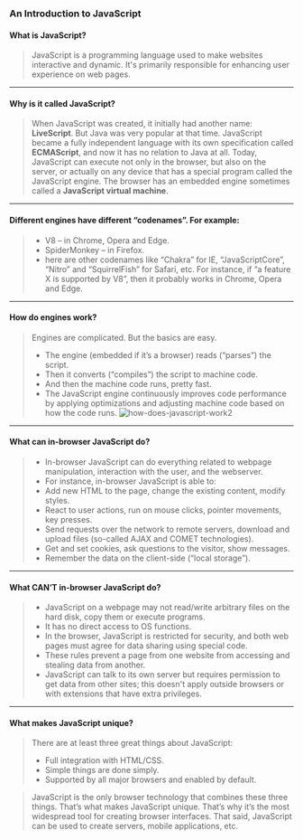 ### An Introduction to JavaScript

#### What is JavaScript?
> JavaScript is a programming language used to make websites interactive and dynamic. It's primarily responsible for enhancing user experience on web pages.
---
#### Why is it called JavaScript?
> When JavaScript was created, it initially had another name: **LiveScript**. But Java was very popular at that time.
JavaScript became a fully independent language with its own specification called **ECMAScript**, and now it has no relation to Java at all.
Today, JavaScript can execute not only in the browser, but also on the server, or actually on any device that has a special program called the JavaScript engine.
The browser has an embedded engine sometimes called a **JavaScript virtual machine**.
---
#### Different engines have different “codenames”. For example:

> - V8 – in Chrome, Opera and Edge.
> - SpiderMonkey – in Firefox.
> -  here are other codenames like “Chakra” for IE, “JavaScriptCore”, “Nitro” and “SquirrelFish” for Safari, etc.
> For instance, if “a feature X is supported by V8”, then it probably works in Chrome, Opera and Edge.
---
#### How do engines work?
> Engines are complicated. But the basics are easy.
> - The engine (embedded if it’s a browser) reads (“parses”) the script.
> - Then it converts (“compiles”) the script to machine code.
> - And then the machine code runs, pretty fast.
> - The JavaScript engine continuously improves code performance by applying optimizations and adjusting machine code based on how the code runs.
![how-does-javascript-work2](https://github.com/Dhanarajb/Front-end-topics/assets/88299676/3105f5f3-a61a-44d4-9f1e-bec8e7d36a6f)

---
#### What can in-browser JavaScript do?
> - In-browser JavaScript can do everything related to webpage manipulation, interaction with the user, and the webserver.
> - For instance, in-browser JavaScript is able to:
> - Add new HTML to the page, change the existing content, modify styles.
> - React to user actions, run on mouse clicks, pointer movements, key presses.
> - Send requests over the network to remote servers, download and upload files (so-called AJAX and COMET technologies).
> - Get and set cookies, ask questions to the visitor, show messages.
> - Remember the data on the client-side (“local storage”).
---
#### What CAN’T in-browser JavaScript do?
> - JavaScript on a webpage may not read/write arbitrary files on the hard disk, copy them or execute programs.
> - It has no direct access to OS functions.
> - In the browser, JavaScript is restricted for security, and both web pages must agree for data sharing using special code.
> - These rules prevent a page from one website from accessing and stealing data from another.
> - JavaScript can talk to its own server but requires permission to get data from other sites; this doesn't apply outside browsers or with extensions that have extra privileges.
----
#### What makes JavaScript unique?
> There are at least three great things about JavaScript:
> - Full integration with HTML/CSS.
> - Simple things are done simply.
> - Supported by all major browsers and enabled by default.

> JavaScript is the only browser technology that combines these three things.
> That’s what makes JavaScript unique. That’s why it’s the most widespread tool for creating browser interfaces.
> That said, JavaScript can be used to create servers, mobile applications, etc.
